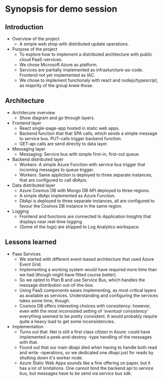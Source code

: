 # Synopsis for demo session

## Introduction

* Overview of the project
    * A simple web shop with distributed update operations.    
* Purpose of the project
    * To explore how to implement a distributed architecture with public cloud PaaS-services.
    * We chose Microsoft Azure as platform.
    * Services are partially implemented as infrasturcture-as-code. Frontend not yet implemented as IAC.
    * We chose to implement functionaly with react and nodejs/typescript, as majority of the group knew those.

## Architecture

* Architecure overview
    * Show diagram and go through layers.
* Frontend layer
    * React single-page-app hosted in static web apps. 
    * Backend function that that SPA calls, which sends a simple message to service bus. PUT-calls trigger backend function.
    * GET-api calls are send directly to data layer.
* Messaging layer
    * Messaging: Service bus with simple first-in, first-out queue. 
* Backend distributed layer 
    * Workers: A simple Azure Function with service bus trigger that incoming messages to queue trigger.
    * Workers: Same appliction is deployed to three separate instances, that are configured to call dbApis.
* Data distributed layer
    * Azure Cosmos DB with Mongo DB API deployed to three regions.
    * A simple dbApi implemented as Azure Function. 
    * DbApi is deployed to three separate instances, all are configured to favour the Cosmos DB instance in the same region.
* Logging
    * Frontend and functions are connected to Application Insights that displays near real-time logging.
    * (Some of the logs) are shipped to Log Analytics workspace.

## Lessons learned

* Paas Services
    * We started with different event-based architecture that used Azure Event Grid.
    * Implementing a working system would have required more time than we had (though might have fitted course better).
    * So we opted to Plan B and use Service Bus, which handles the message distribution out-of-the-box.
    * Using PaaS components eases implementing, as most critical layers as available as services. Understanding and configuring the services takes some time, though.
    * Cosmos DB offers interesting choices with consistency: however, even with the most inconsisted setting of _'eventual consistency'_ everything seemed to be pretty consistent. It would probably require quite a heavy load to get some inconsistencies.
* Implementation    
    * Turns out that .Net is still a first class citizen in Azure: could have implemented a peek-and-destroy -type handling of the messages with that.
    * Found out that our main dbapi died when having to handle both read and write -operations, so we dedicated one dbapi just for reads by shutting down it's worker node.
    * Azure Static Web Apps sounds like a fine offering on paper, but it has a lot of limitations. One cannot bind the backend api to service bus, but messages have to be send via service bus sdk. 